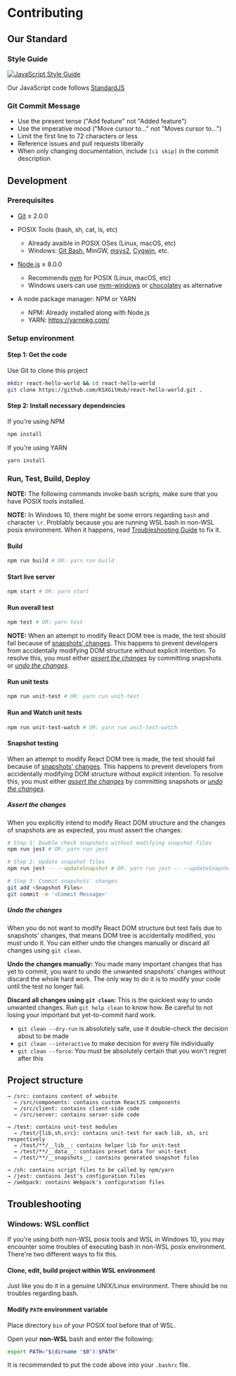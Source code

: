 # Contributing

## Our Standard

### Style Guide

[![JavaScript Style Guide](https://cdn.rawgit.com/standard/standard/master/badge.svg)](https://github.com/standard/standard)

Our JavaScript code follows [StandardJS](https://standardjs.com/)

### Git Commit Message

* Use the present tense ("Add feature" not "Added feature")
* Use the imperative mood ("Move cursor to..." not "Moves cursor to...")
* Limit the first line to 72 characters or less
* Reference issues and pull requests liberally
* When only changing documentation, include `[ci skip]` in the commit description

## Development

### Prerequisites

* [Git](https://git-scm.com/) ≥ 2.0.0

* POSIX Tools (bash, sh, cat, ls, etc)
  * Already avaible in POSIX OSes (Linux, macOS, etc)
  * Windows: [Git Bash](https://git-scm.com/), MinGW, [msys2](http://www.msys2.org/), [Cygwin](http://cygwin.com), etc.

* [Node.js](https://nodejs.org/) ≥ 8.0.0
  * Recommends [nvm](https://github.com/creationix/nvm) for POSIX (Linux, macOS, etc)
  * Windows users can use [nvm-windows](https://github.com/coreybutler/nvm-windows) or [chocolatey](https://chocolatey.org/packages/nodejs) as alternative

* A node package manager: NPM or YARN
  * NPM: Already installed along with Node.js
  * YARN: https://yarnpkg.com/

### Setup environment

#### Step 1: Get the code

Use Git to clone this project

```sh
mkdir react-hello-world && cd react-hello-world
git clone https://github.com/KSXGitHub/react-hello-world.git .
```

#### Step 2: Install necessary dependencies

If you're using NPM

```sh
npm install
```

If you're using YARN

```sh
yarn install
```

### Run, Test, Build, Deploy

**NOTE:** The following commands invoke bash scripts, make sure that you have POSIX tools installed.

**NOTE:** In Windows 10, there might be some errors regarding `bash` and character `\r`. Problably because you are running WSL bash in non-WSL posix environment. When it happens, read [Troubleshooting Guide](#windows-wsl-conflict) to fix it.

#### Build

```sh
npm run build # OR: yarn run build
```

#### Start live server

```sh
npm start # OR: yarn start
```

#### Run overall test

```sh
npm test # OR: yarn test
```

**NOTE:** When an attempt to modify React DOM tree is made, the test should fail because of [snapshots' changes](./test/main/src/client/components/__snapshots__). This happens to prevent developers from accidentally modifying DOM structure without explicit intention. To resolve this, you must either [*assert the changes*](#assert-the-changes) by committing snapshots or [*undo the changes*](#undo-the-changes).

#### Run unit tests

```sh
npm run unit-test # OR: yarn run unit-test
```

#### Run and Watch unit tests

```sh
npm run unit-test-watch # OR: yarn run unit-test-watch
```

#### Snapshot testing

When an attempt to modify React DOM tree is made, the test should fail because of [snapshots' changes](./test/main/src/client/components/__snapshots__). This happens to prevent developers from accidentally modifying DOM structure without explicit intention. To resolve this, you must either [*assert the changes*](#assert-the-changes) by committing snapshots or [*undo the changes*](#undo-the-changes).

##### Assert the changes

When you explicitly intend to modify React DOM structure and the changes of snapshots are as expected, you must assert the changes:

```sh
# Step 1: Double check snapshots without modifying snapshot files
npm run jest # OR: yarn run jest

# Step 2: Update snapshot files
npm run jest -- --updateSnapshot # OR: yarn run jest -- --updateSnapshot

# Step 3: Commit snapshots' changes
git add <Snapshot Files>
git commit -m '<Commit Message>'
```

##### Undo the changes

When you do not want to modify React DOM structure but test fails due to snapshots' changes, that means DOM tree is accidentally modified, you must undo it. You can either undo the changes manually or discard all changes using `git clean`.

**Undo the changes manually:** You made many important changes that has yet to commit, you want to undo the unwanted snapshots' changes without discard the whole hard work. The only way to do it is to modify your code until the test no longer fail.

**Discard all changes using `git clean`:** This is the quickiest way to undo unwanted changes. Run `git help clean` to know how. Be careful to not losing your important but yet-to-commit hard work.
  * `git clean --dry-run` is absolutely safe, use it double-check the decision about to be made
  * `git clean --interactive` to make decision for every file individually
  * `git clean --force`: You must be absolutely certain that you won't regret after this

## Project structure

```
→ /src: contains content of website
  → /src/components: contains custom ReactJS components
  → /src/client: contains client-side code
  → /src/server: contains server-side code

→ /test: contains unit-test modules
  → /test/{lib,sh,src}: contains unit-test for each lib, sh, src respectively
  → /test/**/__lib__: contains helper lib for unit-test
  → /test/**/__data__: contains preset data for unit-test
  → /test/**/__snapshots__: contains generated snapshot files

→ /sh: contains script files to be called by npm/yarn
→ /jest: contains Jest's configuration files
→ /webpack: contains Webpack's configuration files
```

## Troubleshooting

### Windows: WSL conflict

If you're using both non-WSL posix tools and WSL in Windows 10, you may encounter some troubles of executing bash in non-WSL posix environment. There're two different ways to fix this.

#### Clone, edit, build project within WSL environment

Just like you do it in a genuine UNIX/Linux environment. There should be no troubles regarding bash.

#### Modify `PATH` environment variable

Place directory `bin` of your POSIX tool before that of WSL.

Open your **non-WSL** bash and enter the following:

```sh
export PATH="$(dirname "$0"):$PATH"
```

It is recommended to put the code above into your `.bashrc` file.
